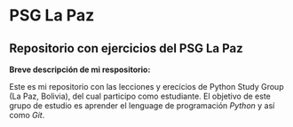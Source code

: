 # PSG La Paz

## Repositorio con ejercicios del PSG La Paz

**Breve descripción de mi respositorio:**

Este es mi repositorio con las lecciones y erecicios de Python Study Group (La Paz, Bolivia), del cual participo como estudiante. El objetivo de este grupo de estudio es aprender el lenguage de programación *Python* y así como *Git*.
